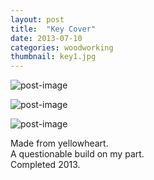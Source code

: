 ```yaml
---
layout: post
title:  "Key Cover"
date: 2013-07-10
categories: woodworking
thumbnail: key1.jpg
---
```


![post-image]({{site.url}}/assets/key1.jpg)

![post-image]({{site.url}}/assets/key3.jpg)

![post-image]({{site.url}}/assets/key2.jpg)

Made from yellowheart. <br>
A questionable build on my part. <br>
Completed 2013.
